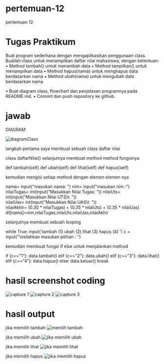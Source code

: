 # pertemuan-12
pertemuan 12
# Tugas Praktikum

Buat program sederhana dengan mengaplikasikan penggunaan class. Buatlah
class untuk menampilkan daftar nilai mahasiswa, dengan ketentuan:
• Method tambah() untuk menambah data
• Method tampilkan() untuk menampilkan data
• Method hapus(nama) untuk menghapus data berdasarkan nama
• Method ubah(nama) untuk mengubah data berdasarkan nama

• Buat diagram class, flowchart dan penjelasan programnya pada
README.md.
• Commit dan push repository ke github.

# jawab
DIAGRAM


![diagramClass](https://user-images.githubusercontent.com/93035757/147145532-e5061762-5ef6-4cc9-8ffd-6582d5f65d9c.png)

langkah pertama saya membuat sebuah class daftar nilai

class daftarNilai()
selanjutnya membuat method method fungsinya

def tambah(self)
def ubah(self)
def lihat(self)
def hapus(self)

kemudian mengisi setiap method dengan elemen elemen nya

nama= input("masukan nama: ")
nim= input("masukan nim :")                                         
nilaiTugas= int(input("Masukkan Nilai Tugas: "))
nilaiUts= int(input("Masukkan Nilai UTS\t: "))            
nilaiUas= int(input("Masukkan Nilai UAS\t: "))             
nilaiAkhir= (0.30 * nilaiTugas) + (0.35 * nilaiUts) + (0.35 * nilaiUas)
dt[nama]=nim,nilaiTugas,nilaiUts,nilaiUas,nilaiAkhir

selanjutnya membuat sebuah looping

while True:
    input('tambah   (1)
           ubah     (2)
           lihat    (3)
           hapus    (4)
           ')
           c = input("\nsilahkan masukan pilihan : ")
           
kemudian membuat fungsi if else untuk menjalankan method

if (c=="1"):
    data.tambah()
elif (c=="2"):
    data.ubah()
elif (c=="3"):
    data.lihat()
elif (c=="4"):
    data.hapus()
else:
    data.keluar()
    break
    
 # hasil screenshot coding
 ![capture 1](https://user-images.githubusercontent.com/93035757/147146585-b9e71f21-b8fc-4091-9b34-fccc0452986d.PNG)
![capture 2](https://user-images.githubusercontent.com/93035757/147194542-39eace0f-bae9-49a1-8ecd-ddf79e3be079.PNG)
![capture 3](https://user-images.githubusercontent.com/93035757/147146608-22ae16af-a7f9-4e40-a421-335d2d6e6e2f.PNG)


# hasil output
jika memilih tambah
![memlih tambah](https://user-images.githubusercontent.com/93035757/147147454-0bb915b8-ac24-4772-9c05-a04d89c86e37.PNG)

jika memilih ubah
![jika memilih ubah](https://user-images.githubusercontent.com/93035757/147147439-1e4523a8-3a31-4316-9bd4-fedd4eb6625f.PNG)

jika memilih lihat
![jika memilih lihat](https://user-images.githubusercontent.com/93035757/147147434-503c42cc-bdf1-4ab1-9580-37f8e2f70285.PNG)

jika memilih hapus
![jika memilih hapus](https://user-images.githubusercontent.com/93035757/147147428-48871cc4-74e6-42bf-8baa-3b2d9fdf9ec1.PNG)


